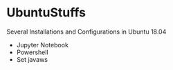 # UbuntuStuffs
Several Installations and Configurations in Ubuntu 18.04
- Jupyter Notebook 
- Powershell 
- Set javaws
